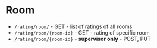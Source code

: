 # Room
- `/rating/room/` - GET - list of ratings of all rooms
- `/rating/room/{room-id}` - GET - rating of specific room
- `/rating/room/{room-id}` - **supervisor only** -  POST, PUT